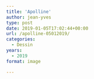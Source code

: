 ```yaml
---
title: 'Apolline'
author: jean-yves
type: post
date: 2019-01-05T17:02:44+00:00
url: /apolline-05012019/
categories:
  - Dessin
years:
  - 2019
format: image

---
```

